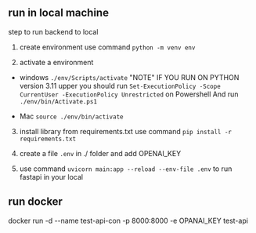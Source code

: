 
## run in local machine

step to run backend to local
1. create environment use command `python -m venv env`

2. activate a environment 



- windows `./env/Scripts/activate`
"NOTE" IF YOU RUN ON PYTHON version 3.11 upper you should run `Set-ExecutionPolicy -Scope CurrentUser -ExecutionPolicy Unrestricted` on Powershell And run `./env/bin/Activate.ps1`

- Mac `source ./env/bin/activate`

3. install library from requirements.txt use command `pip install -r requirements.txt`

4. create a file `.env` in ./ folder and add OPENAI_KEY

5. use command `uvicorn main:app --reload --env-file .env` to run fastapi in your local

## run docker

docker run -d --name test-api-con -p 8000:8000 -e OPANAI_KEY test-api

